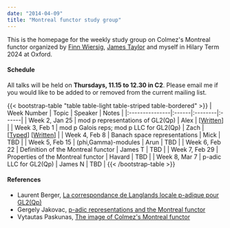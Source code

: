 ```yaml
---
date: "2014-04-09"
title: "Montreal functor study group"
---
```


This is the homepage for the weekly study group on Colmez's Montreal functor organized by [Finn Wiersig](http://finnwiersig.de/), [James Taylor](https://sites.google.com/view/taylorjames) and myself in Hilary Term 2024 at Oxford.

#### Schedule

All talks will be held on **Thursdays, 11.15 to 12.30 in C2**. Please email me if you would like to be added to or removed from the current mailing list.

{{< bootstrap-table "table table-light table-striped table-bordered" >}}
|   Week Number  | Topic | Speaker | Notes |
|:---------------|:------|:--------|:------|
| Week 2, Jan 25 | mod p representations of GL2(Qp) | Alex | [[Written](/study-groups/montreal-functor/week-2-alex.pdf)] |
| Week 3, Feb 1  | mod p Galois reps; mod p LLC for GL2(Qp) | Zach | [[Typed](/study-groups/montreal-functor/week-3-zach-1.pdf)] [[Written](/study-groups/montreal-functor/week-3-zach-2.pdf)] |
| Week 4, Feb 8  | Banach space representations | Mick | TBD |
| Week 5, Feb 15 | (phi,Gamma)-modules | Arun | TBD |
| Week 6, Feb 22 | Definition of the Montreal functor | James T | TBD |
| Week 7, Feb 29 | Properties of the Montreal functor | Havard | TBD |
| Week 8, Mar 7  | p-adic LLC for GL2(Qp) | James N | TBD |
{{< /bootstrap-table >}}

#### References

- Laurent Berger, [La correspondance de Langlands locale p-adique pour GL2(Qp)](http://www.numdam.org/book-part/AST_2011__339__157_0/)
- Gergely Jakovac, [p-adic representations and the Montreal functor](https://www.math.elte.hu/thesisupload/thesisfiles/2023msc_mat2y-wwmo8o.pdf)
- Vytautas Paskunas, [The image of Colmez's Montreal functor](http://www.numdam.org/item/PMIHES_2013__118__1_0/)